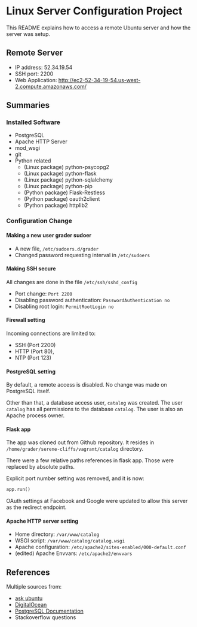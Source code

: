 # Linux Server Configuration Project

This README explains how to access a remote Ubuntu server and
how the server was setup.


## Remote Server

- IP address: 52.34.19.54
- SSH port: 2200
- Web Application: http://ec2-52-34-19-54.us-west-2.compute.amazonaws.com/


## Summaries

### Installed Software

- PostgreSQL
- Apache HTTP Server
- mod_wsgi
- git
- Python related
    - (Linux package) python-psycopg2
    - (Linux package) python-flask
    - (Linux package) python-sqlalchemy
    - (Linux package) python-pip
    - (Python package) Flask-Restless
    - (Python package) oauth2client
    - (Python package) httplib2
  
### Configuration Change

#### Making a new user grader sudoer

- A new file, `/etc/sudoers.d/grader`
- Changed password requesting interval in `/etc/sudoers`

#### Making SSH secure

All changes are done in the file `/etc/ssh/sshd_config`

- Port change: `Port 2200`
- Disabling password authentication: `PasswordAuthentication no`
- Disabling root login: `PermitRootLogin no`

#### Firewall setting

Incoming connections are limited to:

- SSH (Port 2200)
- HTTP (Port 80),
- NTP (Port 123)

#### PostgreSQL setting

By default, a remote access is disabled. No change was made on
PostgreSQL itself.


Other than that, a database access user, `catalog` was created.
The user `catalog` has all permissions to the database `catalog`.
The user is also an Apache process owner.

#### Flask app

The app was cloned out from Github repository. It resides
in `/home/grader/serene-cliffs/vagrant/catalog` directory.


There were a few relative paths references in flask app. Those
were replaced by absolute paths.

Explicit port number setting was removed, and it is now:

```python
app.run()
```


OAuth settings at Facebook and Google were updated to allow
this server as the redirect endpoint.

#### Apache HTTP server setting

- Home directory: `/var/www/catalog`
- WSGI script: `/var/www/catalog/catalog.wsgi`
- Apache configuration: `/etc/apache2/sites-enabled/000-default.conf`
- (edited) Apache Envvars: `/etc/apache2/envvars`


## References

Multiple sources from:
- [ask ubuntu](http://askubuntu.com/)
- [DigitalOcean](https://www.digitalocean.com/)
- [PostgreSQL Documentation](https://www.postgresql.org/docs/9.3/static/index.html)
- Stackoverflow questions

